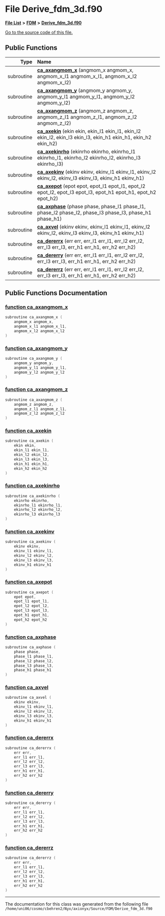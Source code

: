 
# File Derive\_fdm\_3d.f90


[**File List**](files.md) **>** [**FDM**](dir_43b815edcf2a06ee60d8a45cc6c77fb8.md) **>** [**Derive\_fdm\_3d.f90**](Derive__fdm__3d_8f90.md)

[Go to the source code of this file.](Derive__fdm__3d_8f90_source.md)


















## Public Functions

| Type | Name |
| ---: | :--- |
|  subroutine | [**ca\_axangmom\_x**](Derive__fdm__3d_8f90.md#function-ca-axangmom-x) (angmom\_x angmom\_x, angmom\_x\_l1 angmom\_x\_l1, angmom\_x\_l2 angmom\_x\_l2) <br> |
|  subroutine | [**ca\_axangmom\_y**](Derive__fdm__3d_8f90.md#function-ca-axangmom-y) (angmom\_y angmom\_y, angmom\_y\_l1 angmom\_y\_l1, angmom\_y\_l2 angmom\_y\_l2) <br> |
|  subroutine | [**ca\_axangmom\_z**](Derive__fdm__3d_8f90.md#function-ca-axangmom-z) (angmom\_z angmom\_z, angmom\_z\_l1 angmom\_z\_l1, angmom\_z\_l2 angmom\_z\_l2) <br> |
|  subroutine | [**ca\_axekin**](Derive__fdm__3d_8f90.md#function-ca-axekin) (ekin ekin, ekin\_l1 ekin\_l1, ekin\_l2 ekin\_l2, ekin\_l3 ekin\_l3, ekin\_h1 ekin\_h1, ekin\_h2 ekin\_h2) <br> |
|  subroutine | [**ca\_axekinrho**](Derive__fdm__3d_8f90.md#function-ca-axekinrho) (ekinrho ekinrho, ekinrho\_l1 ekinrho\_l1, ekinrho\_l2 ekinrho\_l2, ekinrho\_l3 ekinrho\_l3) <br> |
|  subroutine | [**ca\_axekinv**](Derive__fdm__3d_8f90.md#function-ca-axekinv) (ekinv ekinv, ekinv\_l1 ekinv\_l1, ekinv\_l2 ekinv\_l2, ekinv\_l3 ekinv\_l3, ekinv\_h1 ekinv\_h1) <br> |
|  subroutine | [**ca\_axepot**](Derive__fdm__3d_8f90.md#function-ca-axepot) (epot epot, epot\_l1 epot\_l1, epot\_l2 epot\_l2, epot\_l3 epot\_l3, epot\_h1 epot\_h1, epot\_h2 epot\_h2) <br> |
|  subroutine | [**ca\_axphase**](Derive__fdm__3d_8f90.md#function-ca-axphase) (phase phase, phase\_l1 phase\_l1, phase\_l2 phase\_l2, phase\_l3 phase\_l3, phase\_h1 phase\_h1) <br> |
|  subroutine | [**ca\_axvel**](Derive__fdm__3d_8f90.md#function-ca-axvel) (ekinv ekinv, ekinv\_l1 ekinv\_l1, ekinv\_l2 ekinv\_l2, ekinv\_l3 ekinv\_l3, ekinv\_h1 ekinv\_h1) <br> |
|  subroutine | [**ca\_dererrx**](Derive__fdm__3d_8f90.md#function-ca-dererrx) (err err, err\_l1 err\_l1, err\_l2 err\_l2, err\_l3 err\_l3, err\_h1 err\_h1, err\_h2 err\_h2) <br> |
|  subroutine | [**ca\_dererry**](Derive__fdm__3d_8f90.md#function-ca-dererry) (err err, err\_l1 err\_l1, err\_l2 err\_l2, err\_l3 err\_l3, err\_h1 err\_h1, err\_h2 err\_h2) <br> |
|  subroutine | [**ca\_dererrz**](Derive__fdm__3d_8f90.md#function-ca-dererrz) (err err, err\_l1 err\_l1, err\_l2 err\_l2, err\_l3 err\_l3, err\_h1 err\_h1, err\_h2 err\_h2) <br> |








## Public Functions Documentation


### <a href="#function-ca-axangmom-x" id="function-ca-axangmom-x">function ca\_axangmom\_x </a>


```cpp
subroutine ca_axangmom_x (
    angmom_x angmom_x,
    angmom_x_l1 angmom_x_l1,
    angmom_x_l2 angmom_x_l2
) 
```



### <a href="#function-ca-axangmom-y" id="function-ca-axangmom-y">function ca\_axangmom\_y </a>


```cpp
subroutine ca_axangmom_y (
    angmom_y angmom_y,
    angmom_y_l1 angmom_y_l1,
    angmom_y_l2 angmom_y_l2
) 
```



### <a href="#function-ca-axangmom-z" id="function-ca-axangmom-z">function ca\_axangmom\_z </a>


```cpp
subroutine ca_axangmom_z (
    angmom_z angmom_z,
    angmom_z_l1 angmom_z_l1,
    angmom_z_l2 angmom_z_l2
) 
```



### <a href="#function-ca-axekin" id="function-ca-axekin">function ca\_axekin </a>


```cpp
subroutine ca_axekin (
    ekin ekin,
    ekin_l1 ekin_l1,
    ekin_l2 ekin_l2,
    ekin_l3 ekin_l3,
    ekin_h1 ekin_h1,
    ekin_h2 ekin_h2
) 
```



### <a href="#function-ca-axekinrho" id="function-ca-axekinrho">function ca\_axekinrho </a>


```cpp
subroutine ca_axekinrho (
    ekinrho ekinrho,
    ekinrho_l1 ekinrho_l1,
    ekinrho_l2 ekinrho_l2,
    ekinrho_l3 ekinrho_l3
) 
```



### <a href="#function-ca-axekinv" id="function-ca-axekinv">function ca\_axekinv </a>


```cpp
subroutine ca_axekinv (
    ekinv ekinv,
    ekinv_l1 ekinv_l1,
    ekinv_l2 ekinv_l2,
    ekinv_l3 ekinv_l3,
    ekinv_h1 ekinv_h1
) 
```



### <a href="#function-ca-axepot" id="function-ca-axepot">function ca\_axepot </a>


```cpp
subroutine ca_axepot (
    epot epot,
    epot_l1 epot_l1,
    epot_l2 epot_l2,
    epot_l3 epot_l3,
    epot_h1 epot_h1,
    epot_h2 epot_h2
) 
```



### <a href="#function-ca-axphase" id="function-ca-axphase">function ca\_axphase </a>


```cpp
subroutine ca_axphase (
    phase phase,
    phase_l1 phase_l1,
    phase_l2 phase_l2,
    phase_l3 phase_l3,
    phase_h1 phase_h1
) 
```



### <a href="#function-ca-axvel" id="function-ca-axvel">function ca\_axvel </a>


```cpp
subroutine ca_axvel (
    ekinv ekinv,
    ekinv_l1 ekinv_l1,
    ekinv_l2 ekinv_l2,
    ekinv_l3 ekinv_l3,
    ekinv_h1 ekinv_h1
) 
```



### <a href="#function-ca-dererrx" id="function-ca-dererrx">function ca\_dererrx </a>


```cpp
subroutine ca_dererrx (
    err err,
    err_l1 err_l1,
    err_l2 err_l2,
    err_l3 err_l3,
    err_h1 err_h1,
    err_h2 err_h2
) 
```



### <a href="#function-ca-dererry" id="function-ca-dererry">function ca\_dererry </a>


```cpp
subroutine ca_dererry (
    err err,
    err_l1 err_l1,
    err_l2 err_l2,
    err_l3 err_l3,
    err_h1 err_h1,
    err_h2 err_h2
) 
```



### <a href="#function-ca-dererrz" id="function-ca-dererrz">function ca\_dererrz </a>


```cpp
subroutine ca_dererrz (
    err err,
    err_l1 err_l1,
    err_l2 err_l2,
    err_l3 err_l3,
    err_h1 err_h1,
    err_h2 err_h2
) 
```



------------------------------
The documentation for this class was generated from the following file `/home/uni06/cosmo/cbehren2/Nyx/axionyx/Source/FDM/Derive_fdm_3d.f90`